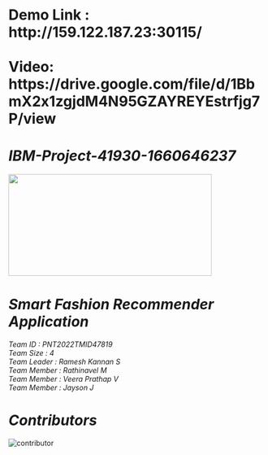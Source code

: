 <h1> Demo Link : http://159.122.187.23:30115/ <br></br>
Video: https://drive.google.com/file/d/1BbmX2x1zgjdM4N95GZAYREYEstrfjg7P/view
</h1>


*<h1>IBM-Project-41930-1660646237</h1>*

<img src="https://www.freepnglogos.com/uploads/ibm-logo-png/ibm-logo-ibm-logos-download-12.png" style="width:400px;height:200px;">

*<h1>Smart Fashion Recommender Application </h1>*

*Team ID     : PNT2022TMID47819<br>*
*Team Size   : 4<br>*
*Team Leader : Ramesh Kannan S<br>*
*Team Member : Rathinavel M<br>*
*Team Member : Veera Prathap V<br>*
*Team Member : Jayson J<br>*


*<h1>Contributors</h1>*

![contributor](https://user-images.githubusercontent.com/58101430/200126181-6e9629bf-26d2-4f93-91c4-060550acdd2c.gif)

